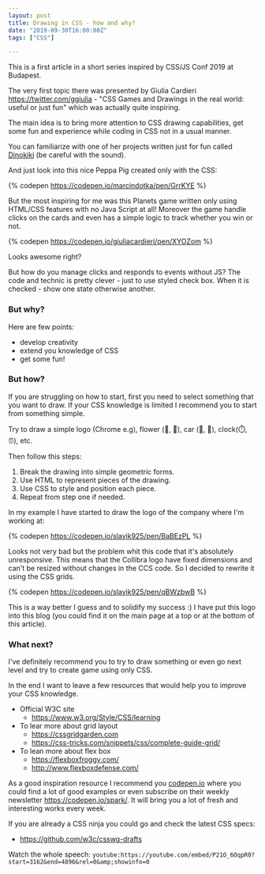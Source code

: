 ```yaml
---
layout: post
title: Drawing in CSS - how and why?
date: "2019-09-30T16:00:00Z"
tags: ["CSS"]

---
```


This is a first article in a short series inspired by CSS/JS Conf 2019 at Budapest.

The very first topic there was presented by Giulia Cardieri https://twitter.com/ggiulia - "CSS Games and Drawings in the real world: useful or just fun" which was actually quite inspiring.

The main idea is to bring more attention to CSS drawing capabilities, get some fun and experience while coding in CSS not in a usual manner. 

You can familiarize with one of her projects written just for fun called [Dinokiki](http://dinokiki.com) (be careful with the sound).

And just look into this nice Peppa Pig created only with the CSS:

{% codepen https://codepen.io/marcindotka/pen/GrrKYE %}

But the most inspiring for me was this Planets game written only using HTML/CSS features with no Java Script at all! Moreover the game handle clicks on the cards and even has a simple logic to track whether you win or not.

{% codepen https://codepen.io/giuliacardieri/pen/XYOZom %}

Looks awesome right? 

But how do you manage clicks and responds to events without JS? The code and technic is pretty clever - just to use styled check box. When it is checked - show one state otherwise another.

### But why?
Here are few points:
* develop creativity
* extend you knowledge of CSS
* get some fun!

### But how?

If you are struggling on how to start, first you need to select something that you want to draw.
If your CSS knowledge is limited I recommend you to start from something simple.

Try to draw a simple logo (Chrome e.g), flower (🌼, 🌻), car (🚓, 🚗), clock(⏱️, ⏰), etc. 

Then follow this steps:

1. Break the drawing into simple geometric forms.
2. Use HTML to represent pieces of the drawing.
3. Use CSS to style and position each piece.
4. Repeat from step one if needed.

In my example I have started to draw the logo of the company where I'm working at:
 
{% codepen https://codepen.io/slavik925/pen/BaBEzPL %}

Looks not very bad but the problem whit this code that it's absolutely unresponsive. This means that the Collibra logo have fixed dimensions and can't be resized without changes in the CCS code. So I decided to rewrite it using the CSS grids.

{% codepen https://codepen.io/slavik925/pen/qBWzbwB %}

This is a way better I guess and to solidify my success :) I have put this logo into this blog (you could find it on the main page at a top or at the bottom of this article). 

### What next?

I've definitely recommend you to try to draw something or even go next level and try to create game using only CSS.

In the end I want to leave a few resources that would help you to improve your CSS knowledge. 

* Official W3C site 
  * https://www.w3.org/Style/CSS/learning
* To lear more about grid layout 
  * https://cssgridgarden.com
  * https://css-tricks.com/snippets/css/complete-guide-grid/
* To lean more about flex box 
  * https://flexboxfroggy.com/
  * http://www.flexboxdefense.com/

As a good inspiration resource I recommend you [codepen.io](https://codepen.io) where you could find a lot of good examples or even subscribe on their weekly newsletter https://codepen.io/spark/. It will bring you a lot of fresh and interesting works every week.

If you are already a CSS ninja you could go and check the latest CSS specs:
* https://github.com/w3c/csswg-drafts

Watch the whole speech:
`youtube:https://youtube.com/embed/P21O_6OqpR0?start=3162&end=4896&rel=0&amp;showinfo=0`
